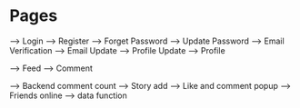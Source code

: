 # Pages

--> Login
--> Register
--> Forget Password
--> Update Password
--> Email Verification
--> Email Update
--> Profile Update
--> Profile

--> Feed
--> Comment

--> Backend comment count
--> Story add
--> Like and comment popup
--> Friends online
--> data function
